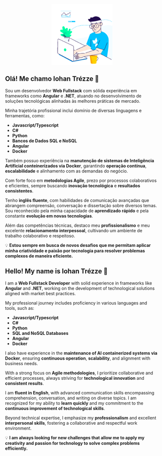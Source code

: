 <div id="header" align="center">
  <img src="work.gif" width="200"/>
</div>


## Olá! Me chamo Iohan Trézze 👋

Sou um desenvolvedor **Web Fullstack** com sólida experiência em frameworks como **Angular** e **.NET**, atuando no desenvolvimento de soluções tecnológicas alinhadas às melhores práticas de mercado.  

Minha trajetória profissional inclui domínio de diversas linguagens e ferramentas, como:  
- **Javascript/Typescript**  
- **C#**  
- **Python**
- **Bancos de Dados SQL e NoSQL**  
- **Angular**
- **Docker**    


Também possuo experiência na **manutenção de sistemas de Inteligência Artificial conteinerizados via Docker**, garantindo **operação contínua**, **escalabilidade** e alinhamento com as demandas do negócio.  

Com forte foco em **metodologias Agile**, prezo por processos colaborativos e eficientes, sempre buscando **inovação tecnológica** e **resultados consistentes**.  

Tenho **inglês fluente**, com habilidades de comunicação avançadas que abrangem compreensão, conversação e dissertação sobre diversos temas. Sou reconhecido pela minha capacidade de **aprendizado rápido** e pela constante **evolução em novas tecnologias**.  

Além das competências técnicas, destaco meu **profissionalismo** e meu excelente **relacionamento interpessoal**, cultivando um ambiente de trabalho colaborativo e respeitoso.  

💡 **Estou sempre em busca de novos desafios que me permitam aplicar minha criatividade e paixão por tecnologia para resolver problemas complexos de maneira eficiente.**


## Hello! My name is Iohan Trézze 👋

I am a **Web Fullstack Developer** with solid experience in frameworks like **Angular** and **.NET**, working on the development of technological solutions aligned with market best practices.  

My professional journey includes proficiency in various languages and tools, such as:  
- **Javascript/Typescript**  
- **C#**  
- **Python**  
- **SQL and NoSQL Databases**  
- **Angular**  
- **Docker**  

I also have experience in the **maintenance of AI containerized systems via Docker**, ensuring **continuous operation**, **scalability**, and alignment with business needs.  

With a strong focus on **Agile methodologies**, I prioritize collaborative and efficient processes, always striving for **technological innovation** and **consistent results**.  

I am **fluent in English**, with advanced communication skills encompassing comprehension, conversation, and writing on diverse topics. I am recognized for my ability to **learn quickly** and my commitment to the **continuous improvement of technological skills**.  

Beyond technical expertise, I emphasize my **professionalism** and excellent **interpersonal skills**, fostering a collaborative and respectful work environment.  

💡 **I am always looking for new challenges that allow me to apply my creativity and passion for technology to solve complex problems efficiently.**






<!-- <img height="180em" src="https://github-readme-stats.vercel.app/api?username=TrezzeIohan&show_icons=true&hide_border=true&&count_private=true&include_all_commits=true" /> -->
